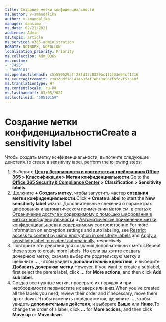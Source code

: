 ```yaml
---
title: Создание метки конфиденциальности
ms.author: v-smandalika
author: v-smandalika
manager: dansimp
ms.date: 02/21/2021
audience: Admin
ms.topic: article
ms.service: o365-administration
ROBOTS: NOINDEX, NOFOLLOW
localization_priority: Priority
ms.collection: Adm_O365
ms.custom:
- "7455"
- "9000181"
ms.openlocfilehash: c55550529aff28fd13c8329bc1f2303e04cf1316
ms.sourcegitcommit: c202c0df2d141e63f4f7eb13a56efbfc2f57348f
ms.translationtype: HT
ms.contentlocale: ru-RU
ms.lasthandoff: 03/05/2021
ms.locfileid: "50510150"
---
```

# <a name="create-a-sensitivity-label"></a><span data-ttu-id="529e9-102">Создание метки конфиденциальности</span><span class="sxs-lookup"><span data-stu-id="529e9-102">Create a sensitivity label</span></span>

<span data-ttu-id="529e9-103">Чтобы создать метку конфиденциальности, выполните следующие действия.</span><span class="sxs-lookup"><span data-stu-id="529e9-103">To create a sensitivity label, perform the following steps:</span></span>

1. <span data-ttu-id="529e9-104">Выберите **[Центр безопасности и соответствия требованиям Office 365](https://sip.protection.office.com/) > Классификация > Метки конфиденциальности**.</span><span class="sxs-lookup"><span data-stu-id="529e9-104">Go to the **[Office 365 Security & Compliance Center](https://sip.protection.office.com/) > Classification > Sensitivity labels**.</span></span>
2. <span data-ttu-id="529e9-105">Щелкните **+ Создать метку**, чтобы запустить мастер **создания метки конфиденциальности**.</span><span class="sxs-lookup"><span data-stu-id="529e9-105">Click **+ Create a label** to start the **New sensitivity label** wizard.</span></span> <span data-ttu-id="529e9-106">Дополнительные сведения о параметрах шифрования и автоматическом применении меток см. в статьях [Ограничение доступа к содержимому с помощью шифрования в метках конфиденциальности](https://docs.microsoft.com/microsoft-365/compliance/encryption-sensitivity-labels) и [Автоматическое применение метки конфиденциальности к содержимому](https://docs.microsoft.com/microsoft-365/compliance/apply-sensitivity-label-automatically) соответственно.</span><span class="sxs-lookup"><span data-stu-id="529e9-106">For more information on encryption settings and auto labeling, see [Restrict access to content by using encryption in sensitivity labels](https://docs.microsoft.com/microsoft-365/compliance/encryption-sensitivity-labels) and [Apply a sensitivity label to content automatically](https://docs.microsoft.com/microsoft-365/compliance/apply-sensitivity-label-automatically), respectively.</span></span>
3. <span data-ttu-id="529e9-107">Повторите эти действия для создания дополнительных меток.</span><span class="sxs-lookup"><span data-stu-id="529e9-107">Repeat these steps to create more labels.</span></span> <span data-ttu-id="529e9-108">Но если вы хотите создать дочернюю метку, сначала выберите родительскую метку и щелкните **...**, чтобы увидеть **дополнительные действия**, и выберите **Добавить дочернюю метку**.</span><span class="sxs-lookup"><span data-stu-id="529e9-108">However, if you want to create a sublabel, first select the parent label, click **...** for **More actions**, and then click **Add sub label**.</span></span>
4. <span data-ttu-id="529e9-109">Создав все нужные метки, проверьте их порядок и при необходимости переместите их вверх или вниз.</span><span class="sxs-lookup"><span data-stu-id="529e9-109">When you've created all the labels you need, review their order and if necessary, move them up or down.</span></span> <span data-ttu-id="529e9-110">Чтобы изменить порядок меток, щелкните **...**, чтобы увидеть **дополнительные действия**, и выберите **Выше** или **Ниже**.</span><span class="sxs-lookup"><span data-stu-id="529e9-110">To change the order of a label, click **...** for **More actions**, and then click **Move up** or **Move down**.</span></span> 
